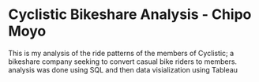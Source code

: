 # Cyclistic Bikeshare Analysis - Chipo Moyo
This is my analysis of the ride patterns of the members of Cyclistic; a bikeshare company seeking to convert casual bike riders to members. 
analysis was done using SQL and then data visialization using Tableau
